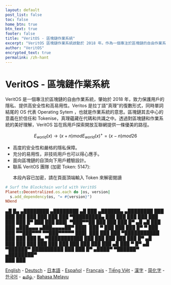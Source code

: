 ```yaml
---
layout: default
post_list: false
toc: false
home_btn: true
btn_text: true
footer: false
title: "VeritOS - 區塊鏈作業系統"
excerpt: "VeritOS 區塊鏈作業系統啟動於 2018 年。作為一個專注於區塊鏈的自由作業系統，VeritOS 注重保護用戶隱私、提供高安全性和易用性，並為用戶探索開放互聯網提供一條優美的路徑。"
author: "VeritOS"
encrypted_text: true
permalink: /zh-hant
---
```


# VeritOS - 區塊鏈作業系統

VeritOS 是一個專注於區塊鏈的自由作業系統，肇始於 2018 年，致力保護用戶的隱私、提供高安全性和高易用性。Veritos 是拉丁語"真理"的復數形式，同時單詞結尾的 OS 代表  Operating Sytem ，也就是作業系統的意思。區塊鏈其去中心的意義在於信任和 Tokenise，真理蘊藏在代碼和共識之中。透過對區塊鏈和作業系統的美好理解，VeritOS 旨在爲用戶探索開放互聯網提供一條優美的路徑。

$$
E_{world}(x)\rightarrow (x+n) mod E_{world}(x)^{+} = (x-n) mod 26 
$$

* 高度的安全性和嚴格的隱私保障。
* 充分的易用性，非技術用戶也可以得心應手。
* 面向區塊鏈的自頂向下用戶體驗設計。
* 聯系 VeritOS 團隊 (加密 Token: 5147): 
  <p class="encrypted" id="ZER7V3r2Ps+rj3HROaB2LAQb1Zxdbzb4qS9VA/mKsq7QmWR+x8Bg==">本段內容已加密，請在頁面頂端輸入 Token 來解密閱讀</p>

```ruby
# Surf the Blockchain world with VeritOS
Planet::Decentralized.os.each do |os, version|
  s.add_dependency(os, "= #{version}")
NOend
```

   ▄█    █▄     ▄████████    ▄████████  ▄█      ███      ▄██████▄     ▄████████ 
  ███    ███   ███    ███   ███    ███ ███  ▀█████████▄ ███    ███   ███    ███ 
  ███    ███   ███    █▀    ███    ███ ███▌    ▀███▀▀██ ███    ███   ███    █▀  ▄█  ▄█ 
  ███    ███  ▄███▄▄▄      ▄███▄▄▄▄██▀ ███▌     ███   ▀ ███    ███   ███          █▀   ▀
  ███    ███ ▀▀███▀▀▀     ▀▀███▀▀▀▀▀   ███▌     ███     ███    ███ ▀███████████ 
  ███    ███   ███    █▄  ▀███████████ ███      ███     ███    ███          ███    █▀  ▄█  
  ███    ███   ███    ███   ███    ███ ███      ███     ███    ███    ▄█    ███   ▀  █▀  ▄█  
   ▀██████▀    ██████████   ███    ███ █▀      ▄████▀    ▀██████▀   ▄████████▀  
                                                                                                                                                                                                                                          ███    ███                                                                       


[English](https://veritos.org/) - [Deutsch](de) - [日本語](ja) - [Español](es) - [Français](fr) - [Tiếng Việt](vi) - [漢字](zh-hant) - [简化字](zh-hans) - [한국어](ko) - [தமிழ் ](ta) - [Bahasa Melayu](ms)


